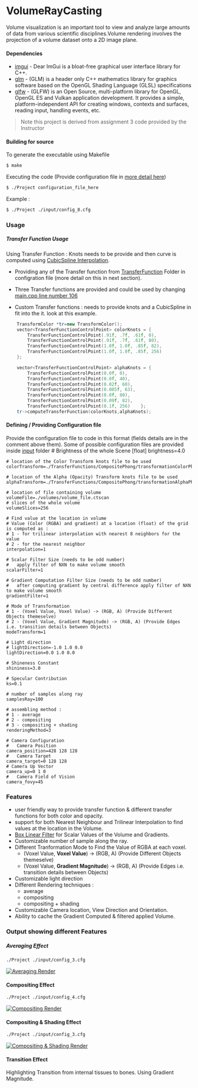 # VolumeRayCasting

Volume visualization is an important tool to view and analyze large amounts of data from various scientific disciplines.Volume rendering involves the projection of a volume dataset onto a 2D image plane. 

#### Dependencies

* [imgui](https://github.com/ocornut/imgui) - Dear ImGui is a bloat-free graphical user interface library for C++. 
* [glm](https://github.com/g-truc/glm) - (GLM) is a header only C++ mathematics library for graphics software based on the OpenGL Shading Language (GLSL) specifications
* [glfw](https://github.com/glfw/glfw) - (GLFW) is an Open Source, multi-platform library for OpenGL, OpenGL ES and Vulkan application development. It provides a simple, platform-independent API for creating windows, contexts and surfaces, reading input, handling events, etc.
> Note this project is derived from assignment 3 code provided by the Instructor

#### Building for source
To generate the executable using Makefile
```sh
$ make
```
Executing the code (Provide configuration file in [more detail here](https://github.com/CSE-333-Computer-Graphics-2020/VolumeRayCasting#defining--providing-configuration-file))
```sh
$ ./Project configuration_file_here
```
Example : 
```sh
$ ./Project ./input/config_8.cfg
```
### Usage
##### Transfer Function Usage
Using Transfer Function : Knots needs to be provide and then curve is computed using [CubicSpline Interpolation](https://en.wikiversity.org/wiki/Cubic_Spline_Interpolation).
* Providing any of the Transfer function from [TransferFunction](https://github.com/CSE-333-Computer-Graphics-2020/VolumeRayCasting/tree/main/TransferFunctions) Folder in configration file (more detail on this in next section).

* Three Transfer functions are provided and could be used by changing [main.cpp line number 106](https://github.com/CSE-333-Computer-Graphics-2020/VolumeRayCasting/blob/1b1061fb5e08dbf99157eb8e21b1b1c5b9fbf00c/src/main.cpp#L164)
* Custom Transfer functions : needs to provide knots and a CubicSpline in fit into the it. look at this example.
```cpp
    TransformColor *tr=new TransformColor();
    vector<TransferFunctionControlPoint> colorKnots = {
        TransferFunctionControlPoint(.91f, .7f, .61f, 0),
        TransferFunctionControlPoint(.91f, .7f, .61f, 80),
        TransferFunctionControlPoint(1.0f, 1.0f, .85f, 82),
        TransferFunctionControlPoint(1.0f, 1.0f, .85f, 256)
    };

    vector<TransferFunctionControlPoint> alphaKnots = {
        TransferFunctionControlPoint(0.0f, 0),
        TransferFunctionControlPoint(0.0f, 40),
        TransferFunctionControlPoint(0.02f, 60),
        TransferFunctionControlPoint(0.005f, 63),
        TransferFunctionControlPoint(0.0f, 80),
        TransferFunctionControlPoint(0.09f, 82),
        TransferFunctionControlPoint(0.1f, 256)    };
    tr->computeTransferFunction(colorKnots,alphaKnots);
```
#### Defining / Providing Configuration file
Provide the configuration file to code in this format (fields details are in the comment above them). Some of possible configuration files are provided inside [input](https://github.com/CSE-333-Computer-Graphics-2020/VolumeRayCasting/tree/main/input) folder
    # Brightness of the whole Scene [float]
    brightness=4.0

    # location of the Color Transform knots file to be used
    colorTransform=./TransferFunctions/CompositePhong/transformationColorPhong4.trn

    # location of the Alpha (Opacity) Transform knots file to be used
    alphaTransform=./TransferFunctions/CompositePhong/transformationAlphaPhong4.trn

    # location of file containing volume
    volumeFile=./volumes/volume_file.ctscan
    # slices of the whole volume
    volumeSlices=256

    # Find value at the location in volume
    # Value (Color (RGBA) and gradient) at a location (float) of the grid is computed as :
    # 1 - for trilinear interpolation with nearest 8 neighbors for the value
    # 2 - for the nearest neighbor
    interpolation=1

    # Scalar Filter Size (needs to be odd number)
    #   apply filter of NXN to make volume smooth
    scalarFilter=1

    # Gradient Computation Filter Size (needs to be odd number)
    #   after computing gradient by central difference apply filter of NXN to make volume smooth
    gradientFilter=1

    # Mode of Transformation 
    # 1 - (Voxel Value, Voxel Value) -> (RGB, A) (Provide Different Objects themeselve)
    # 2 - (Voxel Value, Gradient Magnitude) -> (RGB, A) (Provide Edges i.e. transition details between Objects)
    modeTransform=1

    # Light direction
    # lightDirection=-1.0 1.0 0.0
    lightDirection=0.0 1.0 0.0

    # Shineness Constant
    shininess=3.0

    # Specular Contribution
    ks=0.1

    # number of samples along ray
    samplesRay=100

    # assembling method :
    # 1 - average
    # 2 - compositing
    # 3 - compositing + shading
    renderingMethod=3

    # Camera Configuration
    #   Camera Position
    camera_position=428 128 128
    #   Camera Target
    camera_target=0 128 128
    # Camera Up Vector
    camera_up=0 1 0
    #   Camera Field of Vision
    camera_fovy=45

### Features

- user friendly way to provide transfer function & different transfer functions for both color and opacity.
- support for both Nearest Neighbour and Trilinear Interpolation to find values at the location in the Volume.
- [Box Linear Filter](https://en.wikipedia.org/wiki/Box_blur) for Scalar Values of the Volume and Gradients.
- Customizable number of sample along the ray.
- Different Tranformation Mode to Find the Value of RGBA at each voxel.
  - (Voxel Value, **Voxel Value**) -> (RGB, A) (Provide Different Objects themeselve)
  - (Voxel Value, **Gradient Magnitude**) -> (RGB, A) (Provide Edges i.e. transition details between Objects)
- Customizable light direction
- Different Rendering techniques :
  - average
  - compositing
  - compositing + shading
- Customizable Camera location, View Direction and Orientation.
- Ability to cache the Gradient Computed & filtered applied Volume.

### Output showing different Features
##### Averaging Effect
```sh
./Project ./input/config_3.cfg
```
[![Averaging Render](https://github.com/CSE-333-Computer-Graphics-2020/VolumeRayCasting/blob/main/input/config_3.cfg.png "Averaging Render")](https://github.com/CSE-333-Computer-Graphics-2020/VolumeRayCasting/blob/main/input/config_1.cfg "Averaging Render")
#### Compositing Effect
```sh
./Project ./input/config_4.cfg
```
[![Compositing Render](https://github.com/CSE-333-Computer-Graphics-2020/VolumeRayCasting/blob/main/input/config_2.cfg.png "Compositing Render")](https://github.com/CSE-333-Computer-Graphics-2020/VolumeRayCasting/blob/1b1061fb5e08dbf99157eb8e21b1b1c5b9fbf00c/input/config_2.cfg#L51 "Compositing Render")
#### Compositing & Shading Effect
```sh
./Project ./input/config_3.cfg
```
[![Compositing & Shading Render](https://github.com/CSE-333-Computer-Graphics-2020/VolumeRayCasting/blob/main/input/config_8.cfg.png "Compositing & Shading Render")](https://github.com/CSE-333-Computer-Graphics-2020/VolumeRayCasting/blob/1b1061fb5e08dbf99157eb8e21b1b1c5b9fbf00c/input/config_8.cfg#L52 "Compositing & Shading Render")
#### Transition Effect 
Highlighting Transition from internal tissues to bones. Using Gradient Magnitude.
